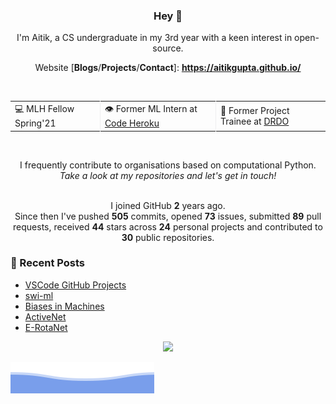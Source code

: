 <h3 align="center"> Hey 👋</h3>

<p align="center">
I'm Aitik, a CS undergraduate in my 3rd year with a keen interest in open-source.
</p>

<p align="center">
Website [<b>Blogs</b>/<b>Projects</b>/<b>Contact</b>]:
<a href="https://aitikgupta.github.io/"> <b>https://aitikgupta.github.io/</b></a>
</p>
<br>

<table align="center">
  <tr>
    <td style="border-right: 1px solid #eeeeef;"> 💻 MLH Fellow Spring'21 </td>
    <td style="border-right: 1px solid #eeeeef;"> 👁️ Former ML Intern at <a href="https://www.mirrorar.io/">Code Heroku</a> </td>
    <td> 🐛 Former Project Trainee at <a href="https://www.drdo.gov.in/home">DRDO</a>   </td>
  </tr>
</table>
<br>

<p align="center">
I frequently contribute to organisations based on computational Python.
<br>
<i>Take a look at my repositories and let's get in touch!</i>
<br>
<br>
</p>

<p align="center">
I joined GitHub <b>2</b> years ago.<br>
Since then I've pushed <b>505</b> commits, opened <b>73</b> issues, submitted <b>89</b> pull requests, received <b>44</b> stars across <b>24</b> personal projects and contributed to <b>30</b> public repositories.
</p>

### 📕 Recent Posts
<!-- BLOG-POST-LIST:START -->
- [VSCode GitHub Projects](https://aitikgupta.github.io/vscode-github-projects/)
- [swi-ml](https://aitikgupta.github.io/swi-ml/)
- [Biases in Machines](https://aitikgupta.github.io/biases-in-machines/)
- [ActiveNet](https://aitikgupta.github.io/ActiveNet/)
- [E-RotaNet](https://aitikgupta.github.io/E-RotaNet/)
<!-- BLOG-POST-LIST:END -->

<p align="center">
<img src="https://visitor-badge.laobi.icu/badge?page_id=aitikgupta"/>       
</p>

![Aitik Gupta](./assets/bottom_header.svg)